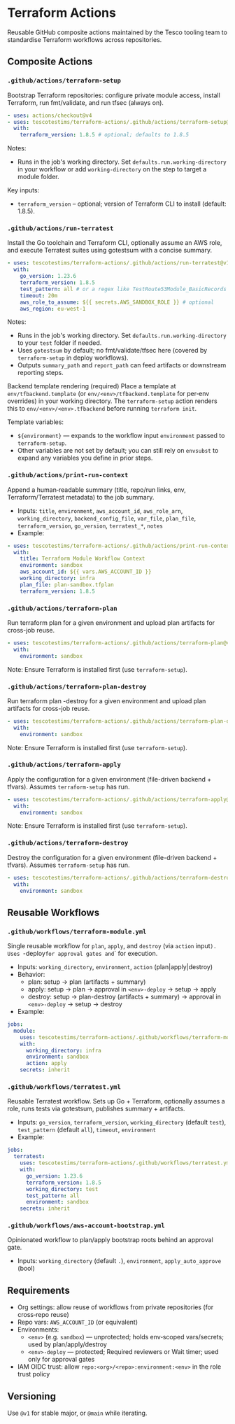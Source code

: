 # Terraform Actions

Reusable GitHub composite actions maintained by the Tesco tooling team to standardise Terraform workflows across repositories.

## Composite Actions

### `.github/actions/terraform-setup`
Bootstrap Terraform repositories: configure private module access, install Terraform, run fmt/validate, and run tfsec (always on).

```yaml
- uses: actions/checkout@v4
- uses: tescotestims/terraform-actions/.github/actions/terraform-setup@v1
  with:
    terraform_version: 1.8.5 # optional; defaults to 1.8.5
```

Notes:
- Runs in the job's working directory. Set `defaults.run.working-directory` in your workflow or add `working-directory` on the step to target a module folder.

Key inputs:
- `terraform_version` – optional; version of Terraform CLI to install (default: 1.8.5).

### `.github/actions/run-terratest`
Install the Go toolchain and Terraform CLI, optionally assume an AWS role, and execute Terratest suites using gotestsum with a concise summary.

```yaml
- uses: tescotestims/terraform-actions/.github/actions/run-terratest@v1
  with:
    go_version: 1.23.6
    terraform_version: 1.8.5
    test_pattern: all # or a regex like TestRoute53Module_BasicRecords
    timeout: 20m
    aws_role_to_assume: ${{ secrets.AWS_SANDBOX_ROLE }} # optional
    aws_region: eu-west-1
```

Notes:
- Runs in the job's working directory. Set `defaults.run.working-directory` to your `test` folder if needed.
- Uses `gotestsum` by default; no fmt/validate/tfsec here (covered by `terraform-setup` in deploy workflows).
- Outputs `summary_path` and `report_path` can feed artifacts or downstream reporting steps.

Backend template rendering (required)
Place a template at `env/tfbackend.template` (or `env/<env>/tfbackend.template` for per‑env overrides) in your working directory. The `terraform-setup` action renders this to `env/<env>/<env>.tfbackend` before running `terraform init`.

Template variables:
- `${environment}` — expands to the workflow input `environment` passed to `terraform-setup`.
- Other variables are not set by default; you can still rely on `envsubst` to expand any variables you define in prior steps.

### `.github/actions/print-run-context`
Append a human‑readable summary (title, repo/run links, env, Terraform/Terratest metadata) to the job summary.

- Inputs: `title`, `environment`, `aws_account_id`, `aws_role_arn`, `working_directory`, `backend_config_file`, `var_file`, `plan_file`, `terraform_version`, `go_version`, `terratest_*`, `notes`
- Example:
```yaml
- uses: tescotestims/terraform-actions/.github/actions/print-run-context@v1
  with:
    title: Terraform Module Workflow Context
    environment: sandbox
    aws_account_id: ${{ vars.AWS_ACCOUNT_ID }}
    working_directory: infra
    plan_file: plan-sandbox.tfplan
    terraform_version: 1.8.5
```

### `.github/actions/terraform-plan`
Run terraform plan for a given environment and upload plan artifacts for cross-job reuse.

```yaml
- uses: tescotestims/terraform-actions/.github/actions/terraform-plan@v1
  with:
    environment: sandbox
```
Note: Ensure Terraform is installed first (use `terraform-setup`).

### `.github/actions/terraform-plan-destroy`
Run terraform plan -destroy for a given environment and upload plan artifacts for cross-job reuse.

```yaml
- uses: tescotestims/terraform-actions/.github/actions/terraform-plan-destroy@v1
  with:
    environment: sandbox
```
Note: Ensure Terraform is installed first (use `terraform-setup`).

### `.github/actions/terraform-apply`
Apply the configuration for a given environment (file-driven backend + tfvars). Assumes `terraform-setup` has run.

```yaml
- uses: tescotestims/terraform-actions/.github/actions/terraform-apply@v1
  with:
    environment: sandbox
```
Note: Ensure Terraform is installed first (use `terraform-setup`).

### `.github/actions/terraform-destroy`
Destroy the configuration for a given environment (file-driven backend + tfvars). Assumes `terraform-setup` has run.

```yaml
- uses: tescotestims/terraform-actions/.github/actions/terraform-destroy@v1
  with:
    environment: sandbox
```

## Reusable Workflows

### `.github/workflows/terraform-module.yml`
Single reusable workflow for `plan`, `apply`, and `destroy` (via `action` input`). Uses `<env>-deploy` for approval gates and `<env>` for execution.

- Inputs: `working_directory`, `environment`, `action` (plan|apply|destroy)
- Behavior:
  - plan: setup → plan (artifacts + summary)
  - apply: setup → plan → approval in `<env>-deploy` → setup → apply
  - destroy: setup → plan-destroy (artifacts + summary) → approval in `<env>-deploy` → setup → destroy
- Example:
```yaml
jobs:
  module:
    uses: tescotestims/terraform-actions/.github/workflows/terraform-module.yml@v1
    with:
      working_directory: infra
      environment: sandbox
      action: apply
    secrets: inherit
```

### `.github/workflows/terratest.yml`
Reusable Terratest workflow. Sets up Go + Terraform, optionally assumes a role, runs tests via gotestsum, publishes summary + artifacts.

- Inputs: `go_version`, `terraform_version`, `working_directory` (default `test`), `test_pattern` (default `all`), `timeout`, `environment`
- Example:
```yaml
jobs:
  terratest:
    uses: tescotestims/terraform-actions/.github/workflows/terratest.yml@v1
    with:
      go_version: 1.23.6
      terraform_version: 1.8.5
      working_directory: test
      test_pattern: all
      environment: sandbox
    secrets: inherit
```

### `.github/workflows/aws-account-bootstrap.yml`
Opinionated workflow to plan/apply bootstrap roots behind an approval gate.

- Inputs: `working_directory` (default `.`), `environment`, `apply_auto_approve` (bool)


## Requirements

- Org settings: allow reuse of workflows from private repositories (for cross‑repo reuse)
- Repo vars: `AWS_ACCOUNT_ID` (or equivalent)
- Environments:
  - `<env>` (e.g. `sandbox`) — unprotected; holds env‑scoped vars/secrets; used by plan/apply/destroy
  - `<env>-deploy` — protected; Required reviewers or Wait timer; used only for approval gates
- IAM OIDC trust: allow `repo:<org>/<repo>:environment:<env>` in the role trust policy

## Versioning

Use `@v1` for stable major, or `@main` while iterating.
